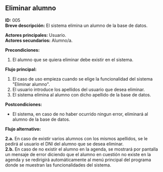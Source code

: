 ## Eliminar alumno  

**ID:** 005    
**Breve descripción:** El sistema elimina un alumno de la base de datos.


**Actores principales:** Usuario.    
**Actores secundarios:** Alumno/a.


**Precondiciones:**

1. El alumno que se quiera eliminar debe existir en el sistema.


**Flujo principal:**

1. El caso de uso empieza cuando se elige la funcionalidad del sistema "Eliminar alumno".
2. El usuario introduce los apellidos del usuario que desea eliminar.
3. El sistema elimina al alumno con dicho apellido de la base de datos.


**Postcondiciones:**

* El sistema, en caso de no haber ocurrido ningun error, eliminará al alumno de la base de datos.


**Flujo alternativo:**

**2.a.** En caso de existir varios alumnos con los mismos apellidos, se le pedirá al usuario el DNI del alumno que se desea eliminar.  
**2.b.** En caso de no existir el alumno en la agenda, se mostrará por pantalla un mensaje de error diciendo que el alumno en cuestión no existe en la agenda y se redirigirá automáticamente al menú principal del programa donde se muestran las funcionalidades del sistema.
